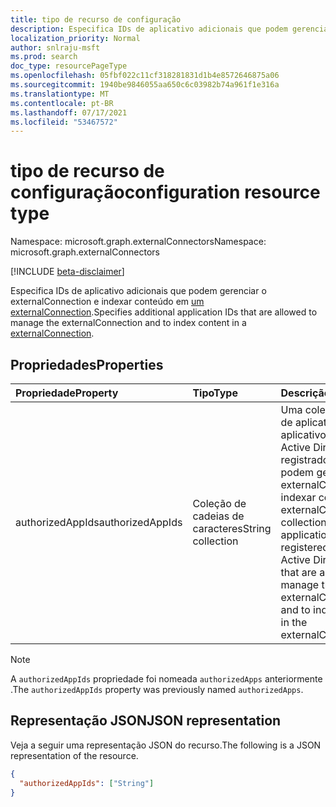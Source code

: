 ```yaml
---
title: tipo de recurso de configuração
description: Especifica IDs de aplicativo adicionais que podem gerenciar o externalConnection e indexar conteúdo em um externalConnection.
localization_priority: Normal
author: snlraju-msft
ms.prod: search
doc_type: resourcePageType
ms.openlocfilehash: 05fbf022c11cf318281831d1b4e8572646875a06
ms.sourcegitcommit: 1940be9846055aa650c6c03982b74a961f1e316a
ms.translationtype: MT
ms.contentlocale: pt-BR
ms.lasthandoff: 07/17/2021
ms.locfileid: "53467572"
---
```

# <a name="configuration-resource-type"></a><span data-ttu-id="6aa29-103">tipo de recurso de configuração</span><span class="sxs-lookup"><span data-stu-id="6aa29-103">configuration resource type</span></span>

<span data-ttu-id="6aa29-104">Namespace: microsoft.graph.externalConnectors</span><span class="sxs-lookup"><span data-stu-id="6aa29-104">Namespace: microsoft.graph.externalConnectors</span></span>

[!INCLUDE [beta-disclaimer](../../includes/beta-disclaimer.md)]

<span data-ttu-id="6aa29-105">Especifica IDs de aplicativo adicionais que podem gerenciar o externalConnection e indexar conteúdo em [um externalConnection](../resources/externalconnectors-externalconnection.md).</span><span class="sxs-lookup"><span data-stu-id="6aa29-105">Specifies additional application IDs that are allowed to manage the externalConnection and to index content in a [externalConnection](../resources/externalconnectors-externalconnection.md).</span></span>

## <a name="properties"></a><span data-ttu-id="6aa29-106">Propriedades</span><span class="sxs-lookup"><span data-stu-id="6aa29-106">Properties</span></span>

| <span data-ttu-id="6aa29-107">Propriedade</span><span class="sxs-lookup"><span data-stu-id="6aa29-107">Property</span></span>       | <span data-ttu-id="6aa29-108">Tipo</span><span class="sxs-lookup"><span data-stu-id="6aa29-108">Type</span></span>              | <span data-ttu-id="6aa29-109">Descrição</span><span class="sxs-lookup"><span data-stu-id="6aa29-109">Description</span></span> |
|:---------------|:------------------|:------------|
| <span data-ttu-id="6aa29-110">authorizedAppIds</span><span class="sxs-lookup"><span data-stu-id="6aa29-110">authorizedAppIds</span></span> | <span data-ttu-id="6aa29-111">Coleção de cadeias de caracteres</span><span class="sxs-lookup"><span data-stu-id="6aa29-111">String collection</span></span> | <span data-ttu-id="6aa29-112">Uma coleção de IDs de aplicativos para aplicativos Azure Active Directory registrados que podem gerenciar o externalConnection e indexar conteúdo no externalConnection.</span><span class="sxs-lookup"><span data-stu-id="6aa29-112">A collection of application IDs for registered Azure Active Directory apps that are allowed to manage the externalConnection and to index content in the externalConnection.</span></span> |

> [!NOTE]
> <span data-ttu-id="6aa29-113">A `authorizedAppIds` propriedade foi nomeada `authorizedApps` anteriormente .</span><span class="sxs-lookup"><span data-stu-id="6aa29-113">The `authorizedAppIds` property was previously named `authorizedApps`.</span></span>

## <a name="json-representation"></a><span data-ttu-id="6aa29-114">Representação JSON</span><span class="sxs-lookup"><span data-stu-id="6aa29-114">JSON representation</span></span>

<span data-ttu-id="6aa29-115">Veja a seguir uma representação JSON do recurso.</span><span class="sxs-lookup"><span data-stu-id="6aa29-115">The following is a JSON representation of the resource.</span></span>

<!-- {
  "blockType": "resource",
  "optionalProperties": [

  ],
  "@odata.type": "microsoft.graph.externalConnectors.configuration",
  "baseType": null
}-->

```json
{
  "authorizedAppIds": ["String"]
}
```

<!-- uuid: 16cd6b66-4b1a-43a1-adaf-3a886856ed98
2019-02-04 14:57:30 UTC -->
<!-- {
  "type": "#page.annotation",
  "description": "configuration resource",
  "keywords": "",
  "section": "documentation",
  "tocPath": ""
}-->
